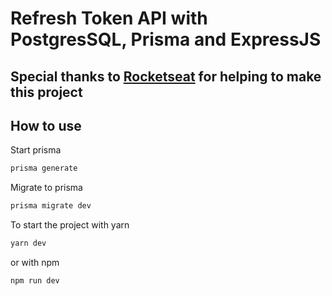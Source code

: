 # Refresh Token API with PostgresSQL, Prisma and ExpressJS

## Special thanks to [Rocketseat](https://www.youtube.com/channel/UCSfwM5u0Kce6Cce8_S72olg) for helping to make this project

## How to use

Start prisma
```bash
prisma generate
```
Migrate to prisma
```bash
prisma migrate dev
```

To start the project with yarn
```bash
yarn dev
```
or with npm
```bash
npm run dev
```



